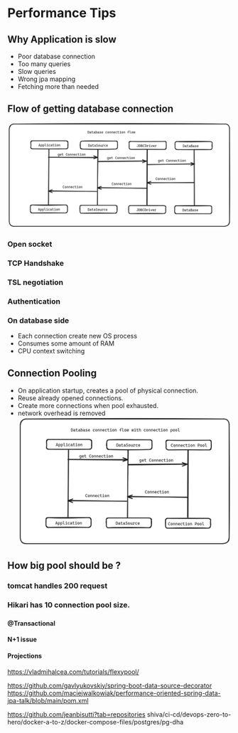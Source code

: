 # Performance Tips

## Why Application is slow
- Poor database connection
- Too many queries
- Slow queries
- Wrong jpa mapping
- Fetching more than needed

## Flow of getting database connection
![screenshot](database-connection-flow.png)


### Open socket
### TCP Handshake
### TSL negotiation
### Authentication

### On database side
- Each connection create new OS process
- Consumes some amount of RAM
- CPU context switching
##  Connection Pooling
- On application startup, creates a pool of physical connection.
- Reuse already opened connections.
- Create more connections when pool exhausted.
- network overhead is removed
![screenshot](database-connection-pool.png)
## How big pool should be ?
### tomcat handles 200 request
### Hikari has 10 connection pool size.

###
#### @Transactional
#### N+1 issue
#### Projections

https://vladmihalcea.com/tutorials/flexypool/

https://github.com/gavlyukovskiy/spring-boot-data-source-decorator
https://github.com/maciejwalkowiak/performance-oriented-spring-data-jpa-talk/blob/main/pom.xml

https://github.com/jeanbisutti?tab=repositories
shiva/ci-cd/devops-zero-to-hero/docker-a-to-z/docker-compose-files/postgres/pg-dha





